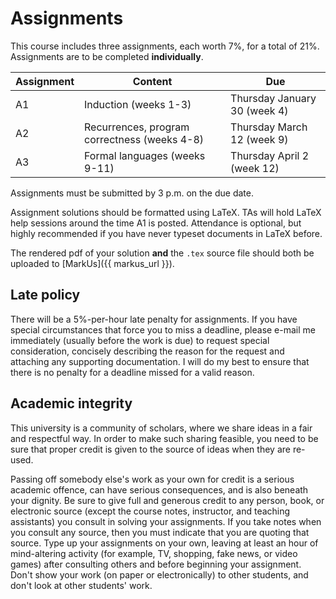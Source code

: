 # Assignments

This course includes three assignments, each worth 7%, for a total of 21%. Assignments are to be completed **individually**.

Assignment | Content | Due
-----------|---------|----
A1         | Induction (weeks 1-3) | Thursday January 30 (week 4)
A2         | Recurrences, program correctness (weeks 4-8) | Thursday March 12 (week 9)
A3         | Formal languages (weeks 9-11) | Thursday April 2 (week 12)

Assignments must be submitted by 3 p.m. on the due date.

Assignment solutions should be formatted using LaTeX. TAs will hold LaTeX help sessions around the time A1 is posted. Attendance is optional, but highly recommended if you have never typeset documents in LaTeX before.

The rendered pdf of your solution **and** the `.tex` source file should both be uploaded to [MarkUs]({{ markus_url }}).

## Late policy

There will be a 5%-per-hour late penalty for assignments. If you have special circumstances that force you to miss a deadline, please e-mail me immediately (usually before the work is due) to request special consideration, concisely describing the reason for the request and attaching any supporting documentation. I will do my best to ensure that there is no penalty for a deadline missed for a valid reason.

## Academic integrity

This university is a community of scholars,
where we share ideas in a fair and respectful way.  In order to
make such sharing feasible, you need to be sure that proper credit
is given to the source of ideas when they are re-used.

Passing off somebody else's work as your own for credit is a serious
academic offence, can have serious consequences, and is also beneath
your dignity.  Be sure to give full and generous credit to any
person, book, or electronic source (except the course notes,
instructor, and teaching assistants) you consult in solving your
assignments.  If you take notes when you consult any source, then
you must indicate that you are quoting that source.  Type up your
assignments on your own, leaving at least an hour of mind-altering
activity (for example, TV, shopping, fake news, or video games) after
consulting others and before beginning your assignment.  Don't show
your work (on paper or electronically) to other students, and don't
look at other students' work.


